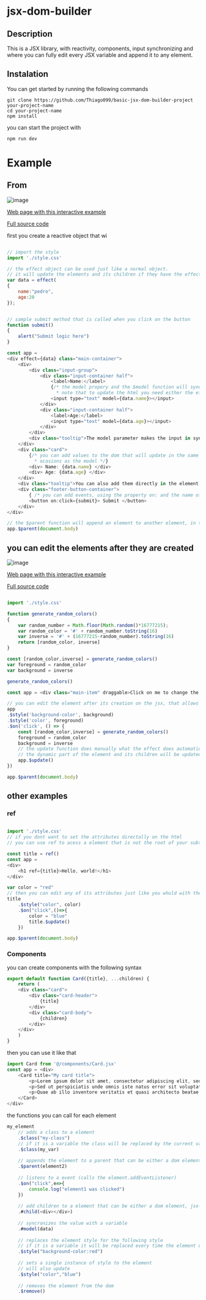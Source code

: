 # jsx-dom-builder

## Description
This is a JSX library, with reactivity, components, input synchronizing and where you can fully edit every JSX variable and append it to any element.
## Instalation

You can get started by running the following commands
```
git clone https://github.com/Thiago099/basic-jsx-dom-builder-project your-project-name
cd your-project-name
npm install
```
you can start the project with
```
npm run dev
```
# Example

## From

![image](https://user-images.githubusercontent.com/66787043/214968406-b38bcd10-20a6-4139-9797-83aac3bd56b1.png)


[Web page with this interactive example](https://thiago099.github.io/jsx-dom-builder-form-example/)

[Full source code](https://github.com/Thiago099/jsx-dom-builder-form-example)

first you create a reactive object that wi
```js

// import the style
import './style.css'

// the effect object can be used just like a normal object.
// it will update the elements and its children if they have the effect property, or $effect function
var data = effect(
{
    name:"pedro",
    age:20
});


// sample submit method that is called when you click on the button
function submit()
{
    alert("Submit logic here")
}

const app = 
<div effect={data} class="main-container">
    <div>
        <div class="input-group">
            <div class="input-container half">
                <label>Name:</label>
                {/* the model propery and the $model function will sync any variable with a input
                  * note that to update the html you need either the effect or the $update function*/}
                <input type="text" model={data.name}></input>
            </div>
            <div class="input-container half">
                <label>Age:</label>
                <input type="text" model={data.age}></input>
            </div>
        </div>
        <div class="tooltip">The model parameter makes the input in sync with any variable.</div>
    </div>
    <div class="card">
        {/* you can add values to the dom that will update in the same
          * ocasions as the model */}
        <div> Name: {data.name} </div>
        <div> Age: {data.age} </div>
    </div>
    <div class="tooltip">You can also add them directly in the element that they will update either using effect or manually using the "element.$update()".</div>
    <div class="footer-button-container">
        { /* you can add events, using the property on: and the name of the event*/ }
        <button on:click={submit}> Submit </button>
    </div>
</div>

// the $parent function will append an element to another element, in this case the body
app.$parent(document.body)
```

## you can edit the elements after they are created

![image](https://user-images.githubusercontent.com/66787043/214976038-8a1d6937-6630-4e7b-bcd3-6f83f4a7af72.png)

[Web page with this interactive example](https://thiago099.github.io/jsx-dom-builder-random-color-example/)

[Full source code](https://github.com/Thiago099/jsx-dom-builder-random-color-example)

```js

import './style.css'

function generate_random_colors()
{
    var random_number = Math.floor(Math.random()*16777215);
    var random_color = '#' + random_number.toString(16)
    var inverse = '#' + (16777215-random_number).toString(16)
    return [random_color, inverse]
}

const [random_color,inverse] = generate_random_colors()
var foreground = random_color
var background = inverse

generate_random_colors()

const app = <div class="main-item" draggable>Click on me to change the color</div>

// you can edit the element after its creation on the jsx, that allows a lot of extra interactions that you cant do without it
app
.$style('background-color', background)
.$style('color', foreground)
.$on('click', () => {
    const [random_color,inverse] = generate_random_colors()
    foreground = random_color
    background = inverse
    // the update function does manually what the effect does automatically, after calling the update function
    // the dynamic part of the element and its children will be updated
    app.$update()
})

app.$parent(document.body)
```


## other examples

### ref

```js

import './style.css'
// if you dont want to set the attributes directally on the html
// you can use ref to acess a element that is not the root of your subtree

const title = ref()
const app =
<div>
    <h1 ref={title}>Hello, world!</h1>
</div>

var color = "red"
// then you can edit any of its attributes just like you whuld with the root
title
    .$style("color", color)
    .$on("click",()=>{
        color = "blue"
        title.$update()
    })

app.$parent(document.body)
```

### Components

you can create components with the following syntax
```js
export default function Card({title}, ...children) {
    return (
    <div class="card">
        <div class="card-header">
            {title}
        </div>
        <div class="card-body">
            {children}
        </div>
    </div>
    )
}
```
then you can use it like that
```js
import Card from '@/components/Card.jsx'
const app = <div>
    <Card title="My card title">
        <p>Lorem ipsum dolor sit amet, consectetur adipiscing elit, sed do eiusmod tempor incididunt ut labore et dolore magna aliqua.</p>
        <p>Sed ut perspiciatis unde omnis iste natus error sit voluptatem accusantium doloremque laudantium, totam rem aperiam.</p>
        <p>Quae ab illo inventore veritatis et quasi architecto beatae vitae dicta sunt explicabo.</p>
    </Card>
</div>
```

the functions you can call for each element
```js
my_element
    // adds a class to a element
    .$class("my-class")
    // if it is a variable the class will be replaced by the current value every time the element updates
    .$class(my_var)
    
    // appends the element to a parent that can be either a dom element or a jsx-dom-builder element
    .$parent(element2)
    
    // listens to a event (calls the element.addEventListener)
    .$on("click",e=>{
        console.log("element1 was clicked")
    })
    
    // add children to a element that can be either a dom element, jsx-dom-builder element, string, object, or a array of either of them combined
    .#child(<div></div>)
    
    // syncronizes the value with a variable
    .#model(data)
    
    // replaces the element style for the following style
    // if it is a variable it will be replaced every time the element updates
    .$style("background-color:red")
    
    // sets a single instance of style to the element
    // will also update
    .$style("color","blue")
    
    // removes the element from the dom
    .$remove()
```
